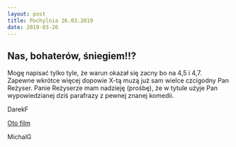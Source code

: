 ```yaml
---
layout: post
title: Pochylnia 26.03.2019
date: 2019-03-26
---
```


## Nas, bohaterów, śniegiem!!?  

Mogę napisać tylko tyle, że warun okazał się zacny bo na 4,5 i 4,7.  
Zapewne wkrótce więcej dopowie X-tą muzą już sam wielce czcigodny Pan Reżyser.
Panie Reżyserze mam nadzieję (prośbę), że w tytule użyje Pan wypowiedzianej dziś parafrazy
z pewnej znanej komedii.    

DarekF  

[Oto film](https://youtu.be/qYlI5UCOd1Q)  

MichalG
